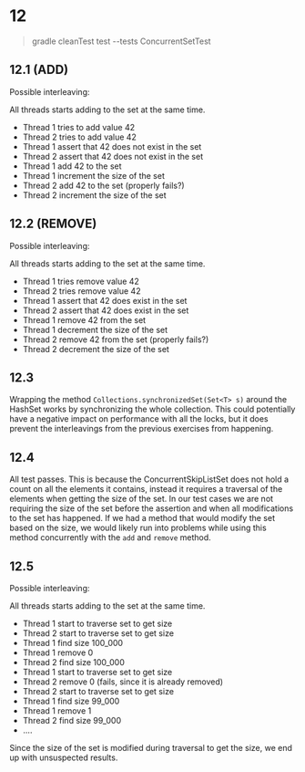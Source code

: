 # 12

> gradle cleanTest test --tests ConcurrentSetTest

## 12.1 (ADD)

Possible interleaving: 

All threads starts adding to the set at the same time. 
 - Thread 1 tries to add value 42
 - Thread 2 tries to add value 42
 - Thread 1 assert that 42 does not exist in the set
 - Thread 2 assert that 42 does not exist in the set
 - Thread 1 add 42 to the set
 - Thread 1 increment the size of the set
 - Thread 2 add 42 to the set (properly fails?)
 - Thread 2 increment the size of the set

## 12.2 (REMOVE)

Possible interleaving: 

All threads starts adding to the set at the same time. 
 - Thread 1 tries remove value 42
 - Thread 2 tries remove value 42
 - Thread 1 assert that 42 does exist in the set
 - Thread 2 assert that 42 does exist in the set
 - Thread 1 remove 42 from the set
 - Thread 1 decrement the size of the set
 - Thread 2 remove 42 from the set (properly fails?)
 - Thread 2 decrement the size of the set

 ## 12.3

 Wrapping the method `Collections.synchronizedSet(Set<T> s)` around the HashSet works by synchronizing the whole collection. This could potentially have a negative impact on performance with all the locks, but it does prevent the interleavings from the previous exercises from happening.

## 12.4

All test passes. This is because the ConcurrentSkipListSet does not hold a count on all the elements it contains, instead it requires a traversal of the elements when getting the size of the set. In our test cases we are not requiring the size of the set before the assertion and when all modifications to the set has happened. If we had a method that would modify the set based on the size, we would likely run into problems while using this method concurrently with the `add` and `remove` method.

## 12.5

Possible interleaving: 

All threads starts adding to the set at the same time. 
 - Thread 1 start to traverse set to get size
 - Thread 2 start to traverse set to get size
 - Thread 1 find size 100_000
 - Thread 1 remove 0
 - Thread 2 find size 100_000
 - Thread 1 start to traverse set to get size
 - Thread 2 remove 0 (fails, since it is already removed)
 - Thread 2 start to traverse set to get size
 - Thread 1 find size 99_000
 - Thread 1 remove 1
 - Thread 2 find size 99_000
 - ....

 Since the size of the set is modified during traversal to get the size, we end up with unsuspected results.

 